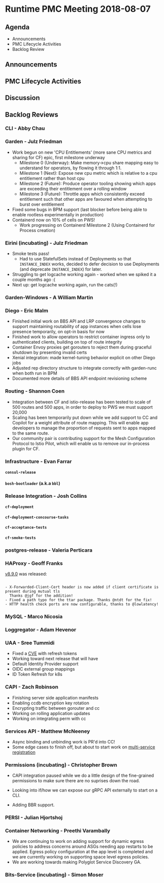 # Runtime PMC Meeting 2018-08-07

## Agenda

* Announcements
* PMC Lifecycle Activities
* Backlog Review


## Announcements


## PMC Lifecycle Activities


## Discussion


## Backlog Reviews

### CLI - Abby Chau


### Garden - Julz Friedman

 - Work begun on new 'CPU Entitlements' (more sane CPU metrics and sharing for CF) epic, first milestone underway
   - Milestone 0 (Underway): Make memory->cpu share mapping easy to understand for operators, by flowing it through 1:1.
   - Milestone 1 (Next):  Expose new cpu metric which is relative to a cpu entitlement rather than host cpu
   - Milestone 2 (Future): Produce operator tooling showing which apps are exceeding their entitlement over a rolling window
   - Milestone 3 (Future): Throttle apps which consistently exceed entitlement such that other apps are favoured when attempting to burst over entitlement
 - Fixed some bugs in BPM support (last blocker before being able to enable rootless experimentally in production)
 - Containerd now on 10% of cells on PWS!
   - Work progressing on Containerd Milestone 2 (Using Containerd for Process creation)


### Eirini (incubating) - Julz Friedman

 - Smoke tests pass!
   - Had to use StatefulSets instead of Deployments so that `INSTANCE_INDEX` works, decided to defer decision to use Deployments (and deprecate `INSTANCE_INDEX`) for later.
 - Struggling to get logcache working again - worked when we spiked it a couple months ago :(
 - Next up: get logcache working again, run the cats(!)

### Garden-Windows - A William Martin


### Diego - Eric Malm

- Finished initial work on BBS API and LRP convergence changes to support maintaining routability of app instances when cells lose presence temporarily, on opt-in basis for now
- Finished work to allow operators to restrict container ingress only to authenticated clients, building on top of route integrity
- Container Envoy proxies get gorouters to reject them during graceful shutdown by presenting invalid certs
- Xenial integration: made kernel-tuning behavior explicit on other Diego jobs
- Adjusted rep directory structure to integrate correctly with garden-runc when both run in BPM
- Documented more details of BBS API endpoint revisioning scheme


### Routing - Shannon Coen

- Integration between CF and istio-release has been tested to scale of 500 routes and 500 apps, in order to deploy to PWS we must support 20,000
- Scaling has been temporarily put down while we add support to CC and Copilot for a weight attribute of route mapping. This will enable app developers to manage the proportion of requests sent to apps mapped to the same route.
- Our community pair is contributing support for the Mesh Configuration Protocol to Istio Pilot, which will enable us to remove our in-process plugin for CF.

### Infrastructure - Evan Farrar

#### `consul-release`


#### `bosh-bootloader` (a.k.a `bbl`)


### Release Integration - Josh Collins

#### `cf-deployment`


#### `cf-deployment-concourse-tasks`


#### `cf-acceptance-tests`


#### `cf-smoke-tests`



### postgres-release - Valeria Perticara


### HAProxy - Geoff Franks
[v8.9.0](https://github.com/cloudfoundry-incubator/haproxy-boshrelease/releases) was released:
```# Improvements + Bug Fixes

- X-Forwarded-Client-Cert header is now added if client certificate is present during mutual tls
  Thanks @jgf for the addition!
- Fixed a path typo for the ttar package. Thanks @ntdt for the fix!
- HTTP health check ports are now configurable, thanks to @lowlatency!
```
### MySQL - Marco Nicosia


### Loggregator - Adam Hevenor


### UAA - Sree Tummidi

-  Fixed a [CVE](https://www.cloudfoundry.org/blog/cve-2018-11047/) with refresh tokens
-  Working toward next release that will have
  - Default Identity Provider support
  - OIDC external group mappings
  - ID Token Refresh for k8s 

### CAPI - Zach Robinson

- Finishing server side application manifests
- Enabling ccdb encryption key rotation
- Encrypting traffic between gorouter and cc
- Working on rolling application updates
- Working on integrating perm with cc

### Services API - Matthew McNeeney

- Async binding and unbinding work is PR'd into CC!
- Some edge cases to finish off, but about to start work on [multi-service registration](https://docs.google.com/document/d/1_OBnFCsL3ru43PEXocsCc3EuGaM0YLHjr0iAoXnakt4/edit)


### Permissions (incubating) - Christopher Brown

* CAPI integration paused while we do a little design of the fine-grained
  permissions to make sure there are no suprises down the road.

* Looking into if/how we can expose our gRPC API externally to start on a CLI.

* Adding BBR support.

### PERSI - Julian Hjortshoj


### Container Networking - Preethi Varambally
- We are continuing to work on adding support for dynamic egress policies to address concerns around ASGs needing app restarts to be applied. Egress policy configuration at the app level is completed and we are currently working on supporting space level egress policies.
- We are working towards making Polyglot Service Discovery GA.


### Bits-Service (incubating) - Simon Moser

